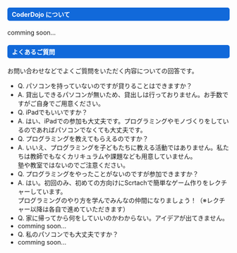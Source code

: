 ---
---
<div class="row">
  <div class="col-md-12">
    <h4 style="background-color:#1169da; border-radius: 5px; color:#FFFFFF; padding:5px 0px 5px 10px;">
        CoderDojo について
    </h4>
    comming soon...
    <h4 style="background-color:#1169da; border-radius: 5px; color:#FFFFFF; padding:5px 0px 5px 10px;">
        よくあるご質問
    </h4>
    <p>
      お問い合わせなどでよくご質問をいただく内容についての回答です。
    </p>
    <ul class="list-group">
      <li class="list-group-item active">Q. パソコンを持っていないのですが貸りることはできますか？</li>
      <li class="list-group-item">
        A. 貸出しできるパソコンが無いため、貸出しは行っておりません。お手数ですがご自身でご用意ください。
      </li>
      <li class="list-group-item active">Q. iPadでもいいですか？</li>
      <li class="list-group-item md-4">
        A. はい、iPadでの参加も大丈夫です。プログラミングやモノづくりをしているのであればパソコンでなくても大丈夫です。
      </li>
      <li class="list-group-item active">Q. プログラミングを教えてもらえるのですか？</li>
      <li class="list-group-item md-4">
        A. いいえ、プログラミングを子どもたちに教える活動ではありません。私たちは教師でもなくカリキュラムや課題なども用意していません。<br/>
        塾や教室ではないのでご注意ください。
      </li>
      <li class="list-group-item active">Q. プログラミングをやったことがないのですが参加できますか？</li>
      <li class="list-group-item md-4">
        A. はい。初回のみ、初めての方向けにScrtachで簡単なゲーム作りをレクチャーしています。<br/>
        プログラミングのやり方を学んでみんなの仲間になりましょう！（※レクチャー以降は各自で進めていただきます）
      </li>
      <li class="list-group-item active">Q. 家に帰ってから何をしていいのかわからない。アイデアが出てきません。</li>
      <li class="list-group-item md-4">
        comming soon...
      </li>
      <li class="list-group-item active">Q. 私のパソコンでも大丈夫ですか？</li>
      <li class="list-group-item md-4">
        comming soon...
      </li>
    </ul>
  </div>
</div>
